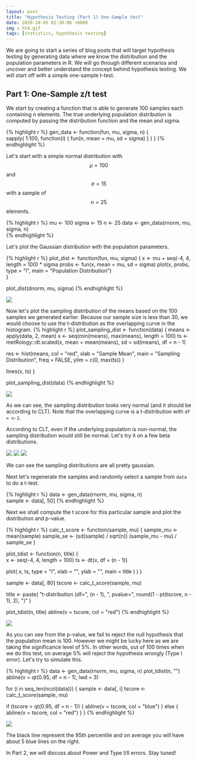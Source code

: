 ```yaml
---
layout: post
title: "Hypothesis Testing (Part 1) One-Sample test"
date: 2020-10-05 02:30:06 +0800
img : ht4.gif
tags: [statistics, hypothesis testing]
---
```


We are going to start a series of blog posts that will target hypothesis testing by generating data where we know the distribution and the population parameters in R. We will go through different scenarios and uncover and better understand the concept behind hypothesis testing. We will start off with a simple one-sample t-test.

## Part 1: One-Sample z/t test

We start by creating a function that is able to generate 100 samples each containing n elements. The true underlying population distribution is computed by passing the distribution function and the mean and sigma.

{% highlight r %}
gen_data <- function(fun, mu, sigma, n) {   
  sapply(
    1:100,
    function(i) {
      fun(n, mean = mu, sd = sigma)
    }
  )
}
{% endhighlight %}

Let's start with a simple normal distribution with $$\mu = 100$$ and $$\sigma = 15$$ with a sample of $$n = 25$$ elements.

{% highlight r %}
mu <- 100
sigma <- 15
n <- 25
data <- gen_data(rnorm, mu, sigma, n)   
{% endhighlight %}

Let's plot the Gaussian distribution with the population parameters.

{% highlight r %}
plot_dist <- function(fun, mu, sigma) {
  x <- mu + seq(-4, 4, length = 100) * sigma
  probs <- fun(x, mean = mu, sd = sigma)
  plot(x, probs, type = "l", main = "Population Distribution")    
}

plot_dist(dnorm, mu, sigma)
{% endhighlight %}

![](/assets/img/ht1.png)

Now let's plot the sampling distribution of the means based on the 100 samples we generated earlier. Because our sample size is less than 30, we would choose to use the t-distribution as the overlapping curve in the histogram.
{% highlight r %}
plot_sampling_dist <- function(data) {
  means <- apply(data, 2, mean)
  x <- seq(min(means), max(means), length = 100)
  ts <- metRology::dt.scaled(x, mean = mean(means), sd = sd(means), df = n - 1)      
  
  res <- hist(means,
    col = "red",
    xlab = "Sample Mean",
    main = "Sampling Distribution",
    freq = FALSE,
    ylim = c(0, max(ts))
  )
  
  lines(x, ts)
}

plot_sampling_dist(data)
{% endhighlight %}

![](/assets/img/ht2.png)

As we can see, the sampling distribution looks very normal (and it should be according to CLT). Note that the overlapping curve is a t-distribution with `df = n-1`.

According to CLT, even if the underlying population is non-normal, the sampling distribution would still be normal. Let's try it on a few beta distributions.

![](/assets/img/ht5.png)
![](/assets/img/ht6.png)
![](/assets/img/ht7.png)

We can see the sampling distributions are all pretty gaussian.

Next let's regenerate the samples and randomly select a sample from `data` to do a t-test.

{% highlight r %}
data <- gen_data(rnorm, mu, sigma, n)    
sample <- data[, 50]
{% endhighlight %}

Next we shall compute the t score for this particular sample and plot the distribution and p-value.

{% highlight r %}
calc_t_score <- function(sample, mu) {
  sample_mu <- mean(sample)
  sample_se <- (sd(sample) / sqrt(n))
  (sample_mu - mu) / sample_se
}

plot_tdist <- function(n, title) {    
  x <- seq(-4, 4, length = 100)
  ts <- dt(x, df = (n - 1))

  plot(
    x,
    ts,
    type = "l",
    xlab = "",
    ylab = "",
    main = title
    )
  )
}

sample <- data[, 80]
tscore <- calc_t_score(sample, mu)

title <- paste(
  "t-distribution (df=",
  (n - 1),
  ", pvalue=",
  round(1 - pt(tscore, n - 1), 2),
  ")"
)

plot_tdist(n, title)
abline(v = tscore, col = "red")
{% endhighlight %}

![](/assets/img/ht3.png)

As you can see from the p-value, we fail to reject the null hypothesis that the population mean is 100. However we might be lucky here as we are taking the significance level of 5%. In other words, out of 100 times when we do this test, on average 5% will reject the hypothesis wrongly (Type I error). Let's try to simulate this.

{% highlight r %}
data <- gen_data(rnorm, mu, sigma, n)
plot_tdist(n, "")
abline(v = qt(0.95, df = n - 1), lwd = 3)    

for (i in seq_len(ncol(data))) {
  sample <- data[, i]
  tscore <- calc_t_score(sample, mu)
  
  if (tscore > qt(0.95, df = n - 1)) {
    abline(v = tscore, col = "blue")
  }
  else {
    abline(v = tscore, col = "red")
  }
}
{% endhighlight %}

![](/assets/img/ht4.gif)

The black line represent the 95th percentile and on average you will have about 5 blue lines on the right.

In Part 2, we will discuss about Power and Type I/II errors. Stay tuned!

